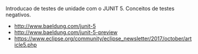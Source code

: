 Introducao de testes de unidade com o JUNIT 5.
Conceitos de testes negativos.
 - http://www.baeldung.com/junit-5
 - http://www.baeldung.com/junit-5-preview
  - https://www.eclipse.org/community/eclipse_newsletter/2017/october/article5.php